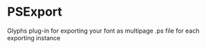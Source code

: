 # PSExport
Glyphs plug-in for exporting your font as multipage .ps file for each exporting instance
